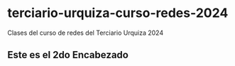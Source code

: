 # terciario-urquiza-curso-redes-2024

Clases del curso de redes del Terciario Urquiza 2024


## Este es el 2do Encabezado
